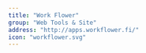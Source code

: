 ```yaml
---
title: "Work Flower"
group: "Web Tools & Site"
address: "http://apps.workflower.fi/"
icon: "workflower.svg"
---
```


